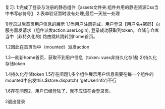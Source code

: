 复习:
1:完成了登录与注册的静态组件【assets文件夹:组件共用的静态资源Css当中书写@符号】
2:表单验证暂时没有处理,最后一天统一处理


1)登录过后首页用户信息的展示
1.1当用户注册完成，用户登录【用户名+密码】向服务器发请求（组件派发action:userLogin),
登录成功获取到token，仓储与仓库当中（非持久化的)
路由跳转跳转到home首页。

1.2因此在首页当中（mounted）派发action



1.3一刷新home首页，获取不到用户信息（token: vuex非持久化存储)
2)持久化存储token

1.4持久化存储token
1.5存在间题1,多个组件展示用户信息需要在每一个组件的mounted中出发this.$store.dispatch( 'getUserInfo')不行

1.6存在间题2，用户已经登陆了，就不应该在会登录页。





2退出登录









